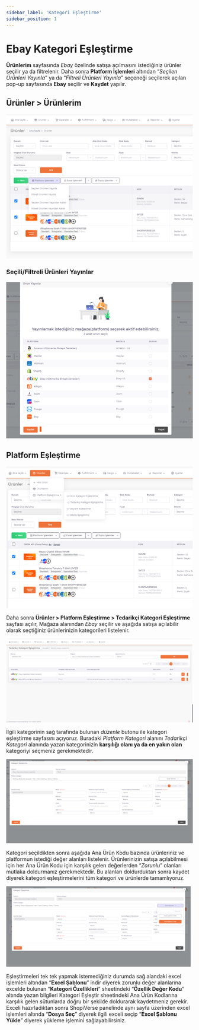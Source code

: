 ```yaml
---
sidebar_label: 'Kategori Eşleştirme'
sidebar_position: 1
---
```



# Ebay Kategori Eşleştirme 

**Ürünlerim** sayfasında *Ebay* özelinde satışa açılmasını istediğiniz ürünler seçilir ya da filtrelenir. Daha sonra **Platform İşlemleri** altından “*Seçilen Ürünleri Yayınla*” ya da “*Filtreli Ürünleri Yayınla*” seçeneği seçilerek açılan pop-up sayfasında **Ebay** seçilir ve **Kaydet** yapılır. 

## Ürünler > Ürünlerim
![EbayMyProducts](../ebay/img/EbayFilterProduct.png)

### Seçili/Filtreli Ürünleri Yayınlar

![EbayPopup](../ebay/img/ebaypopup.png)

## Platform Eşleştirme

![EbaySupplierPlatformMatch](../ebay/img/EbaySupplierCategory.png)

Daha sonra **Ürünler > Platform Eşleştirme > Tedarikçi Kategori Eşleştirme** sayfası açılır, Mağaza alanından *Ebay* seçilir ve aşağıda satışa açılabilir olarak seçtiğiniz ürünlerinizin kategorileri listelenir. 

![EbayPlatformMatch](../ebay/img/EbayMatching.png)

İlgili kategorinin sağ tarafında bulunan *düzenle* butonu ile kategori eşleştirme sayfasını açıyoruz. Buradaki *Platform Kategori* alanını *Tedarikçi Kategori* alanında yazan kategorinizin **karşılığı olanı ya da en yakın olan** kategoriyi seçmeniz gerekmektedir.  

![EbayCategoryMatching](../ebay/img/EbayCategoryMatching.png)

Kategori seçildikten sonra aşağıda Ana Ürün Kodu bazında ürünleriniz ve platformun istediği değer alanları listelenir. Ürünlerinizin satışa açılabilmesi için her Ana Ürün Kodu için karşılık gelen değerlerden “*Zorunlu*” olanları mutlaka doldurmanız gerekmektedir. Bu alanları doldurduktan sonra kaydet diyerek kategori eşleştirmelerini tüm kategori ve ürünlerde tamamlıyoruz. 

![EbayCategoryExcelMatching](../ebay/img/EbayCategoryExcelMatching.png)

Eşleştirmeleri tek tek yapmak istemediğiniz durumda sağ alandaki excel işlemleri altından “**Excel Şablonu**” indir diyerek zorunlu değer alanlarına excelde bulunan “**Kategori Özellikleri**” sheetindeki “**Özellik Değer Kodu**” altında yazan bilgileri Kategori Eşleştir sheetindeki Ana Ürün Kodlarına karşılık gelen sütunlarda doğru bir şekilde doldurarak kaydetmeniz gerekir. Exceli hazırladıktan sonra ShopiVerse panelinde aynı sayfa üzerinden excel işlemleri altında “**Dosya Seç**” diyerek ilgili exceli seçip “**Excel Şablonu Yükle**” diyerek yükleme işlemini sağlayabilirsiniz. 

